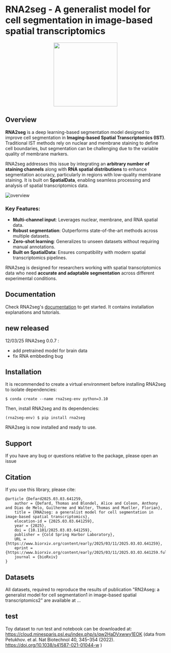 # RNA2seg - A generalist model for cell segmentation in image-based spatial transcriptomics

<p align="center">
    <img src="./img/logo.png" width="200"/>
</p>

## Overview

**RNA2seg** is a deep learning-based segmentation model designed to improve cell segmentation in **Imaging-based Spatial Transcriptomics (IST)**. Traditional IST methods rely on nuclear and membrane staining to define cell boundaries, but segmentation can be challenging due to the variable quality of membrane markers.  

RNA2seg addresses this issue by integrating an **arbitrary number of staining channels** along with **RNA spatial distributions** to enhance segmentation accuracy, particularly in regions with low-quality membrane staining. It is built on **SpatialData**, enabling seamless processing and analysis of spatial transcriptomics data.  

![overview](./img/overview.png)

### **Key Features:**  
- **Multi-channel input**: Leverages nuclear, membrane, and RNA spatial data.  
- **Robust segmentation**: Outperforms state-of-the-art methods across multiple datasets.  
- **Zero-shot learning**: Generalizes to unseen datasets without requiring manual annotations.  
- **Built on SpatialData**: Ensures compatibility with modern spatial transcriptomics pipelines.  

RNA2seg is designed for researchers working with spatial transcriptomics data who need **accurate and adaptable segmentation** across different experimental conditions.


## Documentation

Check RNA2seg's [documentation](https://rna2seg.readthedocs.io/en/latest/) to get started. It contains installation explanations and tutorials.

## new released 

12/03/25 RNA2seg 0.0.7 :
 - add pretrained model for brain data
 - fix RNA embbeding bug


## Installation

It is recommended to create a virtual environment before installing RNA2seg to isolate dependencies:  

```
$ conda create --name rna2seg-env python=3.10
```
Then, install RNA2seg and its dependencies:  

```
(rna2seg-env) $ pip install rna2seg
```

RNA2seg is now installed and ready to use. 

## Support

If you have any bug or questions relative to the package, please open an issue 

## Citation

If you use this library, please cite:

```
@article {Defard2025.03.03.641259,
	author = {Defard, Thomas and Blondel, Alice and Coleon, Anthony and Dias de Melo, Guilherme and Walter, Thomas and Mueller, Florian},
	title = {RNA2seg: a generalist model for cell segmentation in image-based spatial transcriptomics},
	elocation-id = {2025.03.03.641259},
	year = {2025},
	doi = {10.1101/2025.03.03.641259},
	publisher = {Cold Spring Harbor Laboratory},
	URL = {https://www.biorxiv.org/content/early/2025/03/11/2025.03.03.641259},
	eprint = {https://www.biorxiv.org/content/early/2025/03/11/2025.03.03.641259.full.pdf},
	journal = {bioRxiv}
}
```

## Datasets

All datasets, required to reproduce the results of publication "RN2Aseg: a generalist model for cell segmentation1
in image-based spatial transcriptomics2" are available at ...


## test


Toy dataset to run test and notebook can be downloaded at: https://cloud.minesparis.psl.eu/index.php/s/qw2HaDVxwwy1EOK
(data from Petukhov. et al. Nat Biotechnol 40, 345–354 (2022). https://doi.org/10.1038/s41587-021-01044-w )
